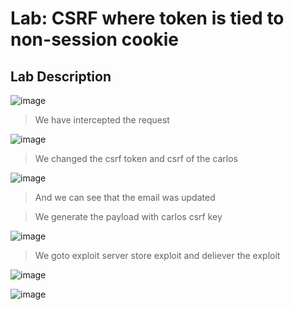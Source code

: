 # Lab: CSRF where token is tied to non-session cookie #

## Lab Description ##

![image](https://github.com/anandurdas11/Web_Securityy/assets/83402050/4747b652-0364-4819-864b-61a1feb7085f)

> We have intercepted the request 

![image](https://github.com/anandurdas11/Web_Securityy/assets/83402050/64fe2671-7760-4b38-8b6d-b0cf737fc678)

> We changed the csrf token and csrf of the carlos

![image](https://github.com/anandurdas11/Web_Securityy/assets/83402050/4c80cf80-68ce-4517-ae15-31947770c090)

> And we can see that the email was updated

> We generate the payload with carlos csrf key

![image](https://github.com/anandurdas11/Web_Securityy/assets/83402050/e31bf215-2f4b-4b14-9e46-fe591ca1ba4d)

> We goto exploit server store exploit and deliever the exploit

![image](https://github.com/anandurdas11/Web_Securityy/assets/83402050/b6be9957-b730-47f4-8a39-07d69043073e)

![image](https://github.com/anandurdas11/Web_Securityy/assets/83402050/1e9ad580-f4ae-483c-a35f-0aa229b0d05e)
